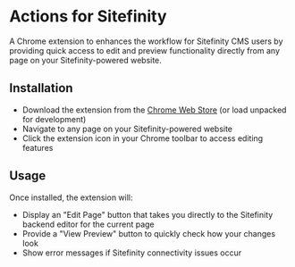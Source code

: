 # Actions for Sitefinity

A Chrome extension to enhances the workflow for Sitefinity CMS users by providing quick access to edit and preview functionality directly from any page on your Sitefinity-powered website.

## Installation

- Download the extension from the [Chrome Web Store](https://chromewebstore.google.com/detail/actions/hciogkjdkinihkdflmdaicaegciacdpj) (or load unpacked for development) </br>
- Navigate to any page on your Sitefinity-powered website
- Click the extension icon in your Chrome toolbar to access editing features

## Usage
Once installed, the extension will:

- Display an "Edit Page" button that takes you directly to the Sitefinity backend editor for the current page
- Provide a "View Preview" button to quickly check how your changes look
- Show error messages if Sitefinity connectivity issues occur
